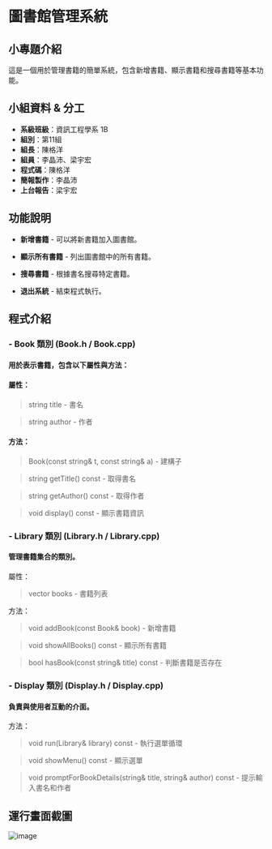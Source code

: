 # 圖書館管理系統

##  小專題介紹
這是一個用於管理書籍的簡單系統，包含新增書籍、顯示書籍和搜尋書籍等基本功能。

## 小組資料 & 分工

- **系級班級**：資訊工程學系 1B  
- **組別**：第11組  
- **組長**：陳格洋  
- **組員**：李晶沛、梁宇宏  
- **程式碼**：陳格洋
- **簡報製作**：李晶沛
- **上台報告**：梁宇宏

##  功能說明

- **新增書籍** - 可以將新書籍加入圖書館。

- **顯示所有書籍** - 列出圖書館中的所有書籍。

- **搜尋書籍** - 根據書名搜尋特定書籍。

- **退出系統** - 結束程式執行。

## 程式介紹
### - **Book 類別 (Book.h / Book.cpp)**
#### 用於表示書籍，包含以下屬性與方法：

#### 屬性：

> string title - 書名

> string author - 作者

#### 方法：

> Book(const string& t, const string& a) - 建構子

> string getTitle() const - 取得書名

> string getAuthor() const - 取得作者

> void display() const - 顯示書籍資訊

### - **Library 類別 (Library.h / Library.cpp)**
#### 管理書籍集合的類別。

屬性：

> vector<Book> books - 書籍列表

方法：

> void addBook(const Book& book) - 新增書籍

> void showAllBooks() const - 顯示所有書籍

> bool hasBook(const string& title) const - 判斷書籍是否存在

### - **Display 類別 (Display.h / Display.cpp)**
#### 負責與使用者互動的介面。

方法：

> void run(Library& library) const - 執行選單循環

> void showMenu() const - 顯示選單

> void promptForBookDetails(string& title, string& author) const - 提示輸入書名和作者


## 運行畫面截圖

![image]([[https://github.com/Ayak444/OOCSubjecct/edit/main/readme_repository/%E9%81%8B%E8%A1%8C%E7%95%AB%E9%9D%A2.png](https://github.com/Ayak444/OOCSubjecct/blob/main/readme_repository/%E9%81%8B%E8%A1%8C%E7%95%AB%E9%9D%A2.png)](https://github.com/Ayak444/OOCSubjecct/blob/main/readme_repository/%E9%81%8B%E8%A1%8C%E7%95%AB%E9%9D%A2.png))
